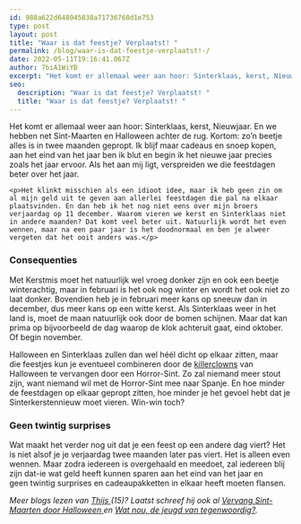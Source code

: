 ```yaml
---
id: 988a622d648045838a71736768d1e753
type: post
layout: post
title: "Waar is dat feestje? Verplaatst! "
permalink: /blog/waar-is-dat-feestje-verplaatst!-/
date: 2022-05-11T19:16:41.067Z
author: 7biA1WiYB
excerpt: "Het komt er allemaal weer aan hoor: Sinterklaas, kerst, Nieuwjaar. En we hebben net Sint-Maarten en Halloween achter de rug. Kortom: zo’n beetje alles is in twee maanden gepropt. Ik blijf maar cadeaus en snoep kopen, aan het eind van het jaar ben ik blut en begin ik het nieuwe jaar precies zoals het jaar ervoor. Als het aan mij ligt, verspreiden we die feestdagen beter over het jaar.  "
seo:
  description: "Waar is dat feestje? Verplaatst! "
  title: "Waar is dat feestje? Verplaatst! "
---
```

Het komt er allemaal weer aan hoor: Sinterklaas, kerst, Nieuwjaar. En we hebben net Sint-Maarten en Halloween achter de rug. Kortom: zo’n beetje alles is in twee maanden gepropt. Ik blijf maar cadeaus en snoep kopen, aan het eind van het jaar ben ik blut en begin ik het nieuwe jaar precies zoals het jaar ervoor. Als het aan mij ligt, verspreiden we die feestdagen beter over het jaar.  

    <p>Het klinkt misschien als een idioot idee, maar ik heb geen zin om al mijn geld uit te geven aan allerlei feestdagen die pal na elkaar plaatsvinden. En dan heb ik het nog niet eens over mijn broers verjaardag op 11 december. Waarom vieren we kerst en Sinterklaas niet in andere maanden? Dat komt veel beter uit. Natuurlijk wordt het even wennen, maar na een paar jaar is het doodnormaal en ben je alweer vergeten dat het ooit anders was.</p>
<h3><strong>Consequenties</strong></h3>
<p>Met Kerstmis moet het natuurlijk wel vroeg donker zijn en ook een beetje winterachtig, maar in februari is het ook nog winter en wordt het ook niet zo laat donker. Bovendien heb je in februari meer kans op sneeuw dan in december, dus meer kans op een witte kerst. Als Sinterklaas weer in het land is, moet de maan natuurlijk ook door de bomen schijnen. Maar dat kan prima op bijvoorbeeld de dag waarop de klok achteruit gaat, eind oktober. Of begin november.</p>
<p>Halloween en Sinterklaas zullen dan wel héél dicht op elkaar zitten, maar die feestjes kun je eventueel combineren door de <a href="https://7dagen.netlify.app/quiz-nieuws/de-grote-killerclowns-quiz">killerclowns</a> van Halloween te vervangen door een Horror-Sint. Zo zal niemand meer stout zijn, want niemand wil met de Horror-Sint mee naar Spanje. En hoe minder de feestdagen op elkaar gepropt zitten, hoe minder je het gevoel hebt dat je Sinterkerstennieuw moet vieren. Win-win toch?</p>
<h3><strong>Geen twintig surprises</strong></h3>
<p>Wat maakt het verder nog uit dat je een feest op een andere dag viert? Het is niet alsof je je verjaardag twee maanden later pas viert. Het is alleen even wennen. Maar zodra iedereen is overgehaald en meedoet, zal iedereen blij zijn dat-ie wat geld heeft kunnen sparen aan het eind van het jaar en geen twintig surprises en cadeaupakketten in elkaar heeft moeten flansen.</p>
<p><em>Meer blogs lezen van <a href="https://7dagen.netlify.app/users/thijs-van-reeuwijk">Thijs </a>(15)? Laatst schreef hij ook al <a href="https://7dagen.netlify.app/blog/vervang-sint-maarten-door-halloween">Vervang Sint-Maarten door Halloween </a>en <a href="https://7dagen.netlify.app/blog/wat-nou-de-jeugd-van-tegenwoordig">Wat nou, de jeugd van tegenwoordig?</a>.</em></p>  
